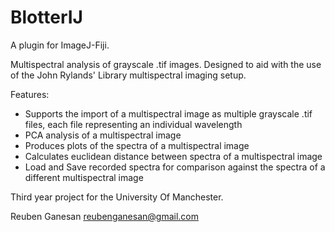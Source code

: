 # BlotterIJ

A plugin for ImageJ-Fiji.  

Multispectral analysis of grayscale .tif images. Designed to aid with the use of the John Rylands' Library multispectral imaging setup.

Features:   
- Supports the import of a multispectral image as multiple grayscale .tif files, each file representing an individual wavelength  
- PCA analysis of a multispectral image  
- Produces plots of the spectra of a multispectral image
- Calculates euclidean distance between spectra of a multispectral image
- Load and Save recorded spectra for comparison against the spectra of a different multispectral image

Third year project for the University Of Manchester.

Reuben Ganesan
reubenganesan@gmail.com

